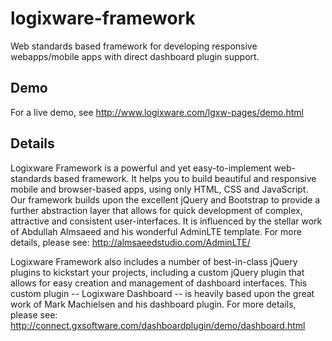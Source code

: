# logixware-framework
Web standards based framework for developing responsive webapps/mobile apps with direct dashboard plugin support.

## Demo
For a live demo, see http://www.logixware.com/lgxw-pages/demo.html

## Details
Logixware Framework is a powerful and yet easy-to-implement web-standards based framework. It helps you to build beautiful and responsive mobile and browser-based apps, using only HTML, CSS and JavaScript. Our framework builds upon the excellent jQuery and Bootstrap to provide a further abstraction layer that allows for quick development of complex, attractive and consistent user-interfaces. It is influenced by the stellar work of Abdullah Almsaeed and his wonderful AdminLTE template.
For more details, please see:
http://almsaeedstudio.com/AdminLTE/

Logixware Framework also includes a number of best-in-class jQuery plugins to kickstart your projects, including a custom jQuery plugin that allows for easy creation and management of dashboard interfaces. This custom plugin -- Logixware Dashboard -- is heavily based upon the great work of Mark Machielsen and his dashboard plugin.
For more details, please see:
http://connect.gxsoftware.com/dashboardplugin/demo/dashboard.html